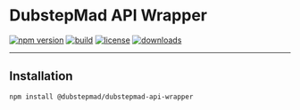 # DubstepMad API Wrapper

[![npm version](https://img.shields.io/npm/v/@dubstepmad/dubstepmad-api-wrapper.svg?style=flat-square)](https://www.npmjs.com/package/@dubstepmad/dubstepmad-api-wrapper)
[![build](https://img.shields.io/github/actions/workflow/status/YOUR_USERNAME/dubstepmad-api-wrapper/publish.yml?branch=main&style=flat-square)](https://github.com/YOUR_USERNAME/dubstepmad-api-wrapper/actions/workflows/publish.yml)
[![license](https://img.shields.io/npm/l/@dubstepmad/dubstepmad-api-wrapper.svg?style=flat-square)](https://github.com/YOUR_USERNAME/dubstepmad-api-wrapper/blob/main/LICENSE)
[![downloads](https://img.shields.io/npm/dt/@dubstepmad/dubstepmad-api-wrapper.svg?style=flat-square)](https://www.npmjs.com/package/@dubstepmad/dubstepmad-api-wrapper)

---

## Installation

```bash
npm install @dubstepmad/dubstepmad-api-wrapper
